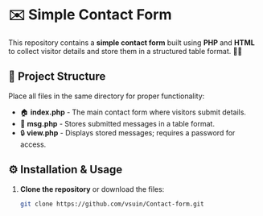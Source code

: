 # ✉️ Simple Contact Form

This repository contains a **simple contact form** built using **PHP** and **HTML** to collect visitor details and store them in a structured table format. 📝✨

## 📁 Project Structure

Place all files in the same directory for proper functionality:
- 🏠 **index.php** - The main contact form where visitors submit details.
- 📄 **msg.php** - Stores submitted messages in a table format.
- 🔒 **view.php** - Displays stored messages; requires a password for access.

## ⚙️ Installation & Usage

1. **Clone the repository** or download the files:
   ```sh
   git clone https://github.com/vsuin/Contact-form.git
